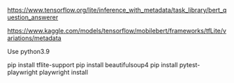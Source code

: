 https://www.tensorflow.org/lite/inference_with_metadata/task_library/bert_question_answerer

https://www.kaggle.com/models/tensorflow/mobilebert/frameworks/tfLite/variations/metadata

Use python3.9

pip install tflite-support
pip install beautifulsoup4
pip install pytest-playwright
playwright install
